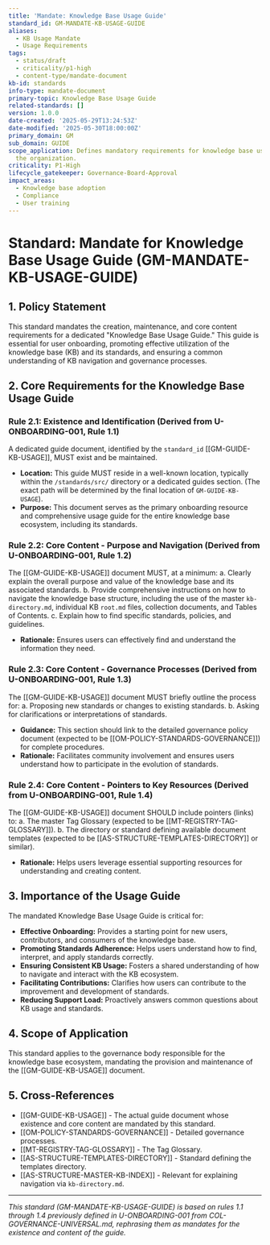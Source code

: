 ```yaml
---
title: 'Mandate: Knowledge Base Usage Guide'
standard_id: GM-MANDATE-KB-USAGE-GUIDE
aliases:
  - KB Usage Mandate
  - Usage Requirements
tags:
  - status/draft
  - criticality/p1-high
  - content-type/mandate-document
kb-id: standards
info-type: mandate-document
primary-topic: Knowledge Base Usage Guide
related-standards: []
version: 1.0.0
date-created: '2025-05-29T13:24:53Z'
date-modified: '2025-05-30T18:00:00Z'
primary_domain: GM
sub_domain: GUIDE
scope_application: Defines mandatory requirements for knowledge base usage across
  the organization.
criticality: P1-High
lifecycle_gatekeeper: Governance-Board-Approval
impact_areas:
  - Knowledge base adoption
  - Compliance
  - User training
---
```

# Standard: Mandate for Knowledge Base Usage Guide (GM-MANDATE-KB-USAGE-GUIDE)

## 1. Policy Statement

This standard mandates the creation, maintenance, and core content requirements for a dedicated "Knowledge Base Usage Guide." This guide is essential for user onboarding, promoting effective utilization of the knowledge base (KB) and its standards, and ensuring a common understanding of KB navigation and governance processes.

## 2. Core Requirements for the Knowledge Base Usage Guide

### Rule 2.1: Existence and Identification (Derived from U-ONBOARDING-001, Rule 1.1)
A dedicated guide document, identified by the `standard_id` [[GM-GUIDE-KB-USAGE]], MUST exist and be maintained.
*   **Location:** This guide MUST reside in a well-known location, typically within the `/standards/src/` directory or a dedicated guides section. (The exact path will be determined by the final location of `GM-GUIDE-KB-USAGE`).
*   **Purpose:** This document serves as the primary onboarding resource and comprehensive usage guide for the entire knowledge base ecosystem, including its standards.

### Rule 2.2: Core Content - Purpose and Navigation (Derived from U-ONBOARDING-001, Rule 1.2)
The [[GM-GUIDE-KB-USAGE]] document MUST, at a minimum:
    a.  Clearly explain the overall purpose and value of the knowledge base and its associated standards.
    b.  Provide comprehensive instructions on how to navigate the knowledge base structure, including the use of the master `kb-directory.md`, individual KB `root.md` files, collection documents, and Tables of Contents.
    c.  Explain how to find specific standards, policies, and guidelines.
*   **Rationale:** Ensures users can effectively find and understand the information they need.

### Rule 2.3: Core Content - Governance Processes (Derived from U-ONBOARDING-001, Rule 1.3)
The [[GM-GUIDE-KB-USAGE]] document MUST briefly outline the process for:
    a.  Proposing new standards or changes to existing standards.
    b.  Asking for clarifications or interpretations of standards.
*   **Guidance:** This section should link to the detailed governance policy document (expected to be [[OM-POLICY-STANDARDS-GOVERNANCE]]) for complete procedures.
*   **Rationale:** Facilitates community involvement and ensures users understand how to participate in the evolution of standards.

### Rule 2.4: Core Content - Pointers to Key Resources (Derived from U-ONBOARDING-001, Rule 1.4)
The [[GM-GUIDE-KB-USAGE]] document SHOULD include pointers (links) to:
    a.  The master Tag Glossary (expected to be [[MT-REGISTRY-TAG-GLOSSARY]]).
    b.  The directory or standard defining available document templates (expected to be [[AS-STRUCTURE-TEMPLATES-DIRECTORY]] or similar).
*   **Rationale:** Helps users leverage essential supporting resources for understanding and creating content.

## 3. Importance of the Usage Guide

The mandated Knowledge Base Usage Guide is critical for:

*   **Effective Onboarding:** Provides a starting point for new users, contributors, and consumers of the knowledge base.
*   **Promoting Standards Adherence:** Helps users understand how to find, interpret, and apply standards correctly.
*   **Ensuring Consistent KB Usage:** Fosters a shared understanding of how to navigate and interact with the KB ecosystem.
*   **Facilitating Contributions:** Clarifies how users can contribute to the improvement and development of standards.
*   **Reducing Support Load:** Proactively answers common questions about KB usage and standards.

## 4. Scope of Application

This standard applies to the governance body responsible for the knowledge base ecosystem, mandating the provision and maintenance of the [[GM-GUIDE-KB-USAGE]] document.

## 5. Cross-References
- [[GM-GUIDE-KB-USAGE]] - The actual guide document whose existence and core content are mandated by this standard.
- [[OM-POLICY-STANDARDS-GOVERNANCE]] - Detailed governance processes.
- [[MT-REGISTRY-TAG-GLOSSARY]] - The Tag Glossary.
- [[AS-STRUCTURE-TEMPLATES-DIRECTORY]] - Standard defining the templates directory.
- [[AS-STRUCTURE-MASTER-KB-INDEX]] - Relevant for explaining navigation via `kb-directory.md`.

---
*This standard (GM-MANDATE-KB-USAGE-GUIDE) is based on rules 1.1 through 1.4 previously defined in U-ONBOARDING-001 from COL-GOVERNANCE-UNIVERSAL.md, rephrasing them as mandates for the existence and content of the guide.*
